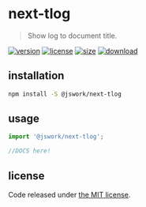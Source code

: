# next-tlog
> Show log to document title.

[![version][version-image]][version-url]
[![license][license-image]][license-url]
[![size][size-image]][size-url]
[![download][download-image]][download-url]

## installation
```bash
npm install -S @jswork/next-tlog
```

## usage
```js
import '@jswork/next-tlog';

//DOCS here!
```

## license
Code released under [the MIT license](https://github.com/afeiship/next-tlog/blob/master/LICENSE.txt).

[version-image]: https://img.shields.io/npm/v/@jswork/next-tlog
[version-url]: https://npmjs.org/package/@jswork/next-tlog

[license-image]: https://img.shields.io/npm/l/@jswork/next-tlog
[license-url]: https://github.com/afeiship/next-tlog/blob/master/LICENSE.txt

[size-image]: https://img.shields.io/bundlephobia/minzip/@jswork/next-tlog
[size-url]: https://github.com/afeiship/next-tlog/blob/master/dist/next-tlog.min.js

[download-image]: https://img.shields.io/npm/dm/@jswork/next-tlog
[download-url]: https://www.npmjs.com/package/@jswork/next-tlog
